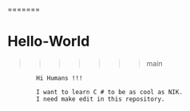 =======
# Hello-World
>>>>>>> main

            Hi Humans !!!
            
            I want to learn C # to be as cool as NIK.
            I need make edit in this repository.
